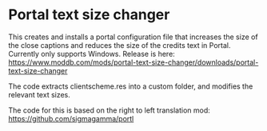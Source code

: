 # Portal text size changer
This creates and installs a portal configuration file that increases the size of the close captions and reduces the size of the credits text in Portal.
Currently only supports Windows.
Release is here:
https://www.moddb.com/mods/portal-text-size-changer/downloads/portal-text-size-changer

The code extracts clientscheme.res into a custom folder, and modifies the relevant text sizes.

The code for this is based on the right to left translation mod:
https://github.com/sigmagamma/portl